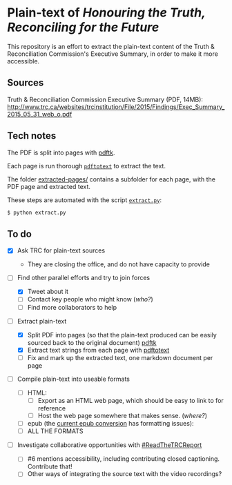 # Plain-text of _Honouring the Truth, Reconciling for the Future_

This repository is an effort to extract the plain-text content of the Truth & Reconciliation Commission's Executive Summary, in order to make it more accessible.


## Sources

Truth & Reconciliation Commission Executive Summary (PDF, 14MB): http://www.trc.ca/websites/trcinstitution/File/2015/Findings/Exec_Summary_2015_05_31_web_o.pdf


## Tech notes

The PDF is split into pages with [pdftk](https://www.pdflabs.com/tools/pdftk-the-pdf-toolkit/).

Each page is run thorough [`pdftotext`](http://www.foolabs.com/xpdf/home.html) to extract the text.

The folder [extracted-pages/](extracted-pages/) contains a subfolder for each page, with the PDF page and extracted text.

These steps are automated with the script [`extract.py`](extract.py):

```bash
$ python extract.py
```


## To do

 * [x] Ask TRC for plain-text sources
      * They are closing the office, and do not have capacity to provide

 * [ ] Find other parallel efforts and try to join forces
      * [x] Tweet about it
      * [ ] Contact key people who might know (_who?_)
      * [ ] Find more collaborators to help

 * [ ] Extract plain-text
      * [x] Split PDF into pages (so that the plain-text produced can be easily sourced back to the original document) [pdftk](https://www.pdflabs.com/tools/pdftk-the-pdf-toolkit/)
      * [x] Extract text strings from each page with [pdftotext](http://www.foolabs.com/xpdf/home.html)
      * [ ] Fix and mark up the extracted text, one markdown document per page

 * [ ] Compile plain-text into useable formats
      * [ ] HTML:
          * [ ] Export as an HTML web page, which should be easy to link to for reference
          * [ ] Host the web page somewhere that makes sense. (_where?_)
      * [ ] epub (the [current epub conversion](http://cl.ly/bajb) has formatting issues):
      * [ ] ALL THE FORMATS

 * [ ] Investigate collaborative opportunities with [#ReadTheTRCReport](https://zoeandthecity.wordpress.com/2015/06/08/read-the-trc-video-reading-project-readthetrcreport/)
      * [ ] #6 mentions accessibility, including contributing closed captioning. Contribute that!
      * [ ] Other ways of integrating the source text with the video recordings?
